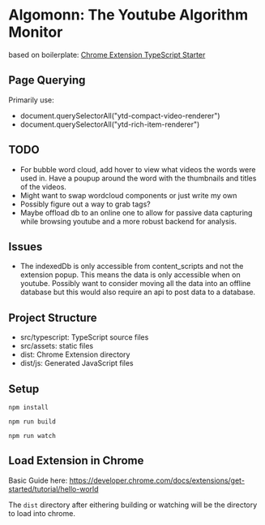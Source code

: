 # Algomonn: The Youtube Algorithm Monitor

based on boilerplate: [Chrome Extension TypeScript Starter](https://github.com/chibat/chrome-extension-typescript-starter)

## Page Querying
Primarily use:
- document.querySelectorAll("ytd-compact-video-renderer")
- document.querySelectorAll("ytd-rich-item-renderer")

## TODO
- For bubble word cloud, add hover to view what videos the words were used in. Have a poupup around the word with the thumbnails and titles of the videos.
- Might want to swap wordcloud components or just write my own
- Possibly figure out a way to grab tags?
- Maybe offload db to an online one to allow for passive data capturing while browsing youtube and a more robust backend for analysis.

## Issues
- The indexedDb is only accessible from content_scripts and not the extension popup. This means the data is only accessible when on youtube. Possibly want to consider moving all the data into an offline database but this would also require an api to post data to a database. 
## Project Structure

* src/typescript: TypeScript source files
* src/assets: static files
* dist: Chrome Extension directory
* dist/js: Generated JavaScript files

## Setup

```
npm install
```
```
npm run build
```
```
npm run watch
```

## Load Extension in Chrome
Basic Guide here: https://developer.chrome.com/docs/extensions/get-started/tutorial/hello-world

The `dist` directory after eithering building or watching will be the directory to load into chrome.